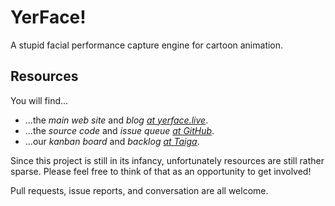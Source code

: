 YerFace!
========
A stupid facial performance capture engine for cartoon animation.

Resources
---------

You will find...
- ...the _main web site_ and _blog [at yerface.live](http://yerface.live/)_.
- ...the _source code_ and _issue queue [at GitHub](https://github.com/markleybros/yer-face)_.
- ...our _kanban board_ and _backlog [at Taiga](https://tree.taiga.io/project/markleybros-yerface/)_.

Since this project is still in its infancy, unfortunately resources are still rather sparse. Please feel free to think of that as an opportunity to get involved!

Pull requests, issue reports, and conversation are all welcome.

